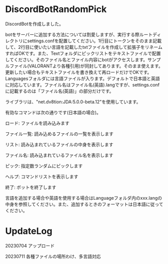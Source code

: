 # DiscordBotRandomPick

DiscordBotを作成しました。

botをサーバーに追加する方法については割愛しますが、実行する際ルートディレクトリにsettings.confを配置してください。1行目にトークンをそのまま記載して、2行目に使いたい言語を記載したtxtファイルを作成して拡張子をリネームすればOKです。また、Textフォルダにピックリストをテキストファイルで配置してください。そのファイル名とファイル内容にbotがアクセスします。サンプルファイル(VALORANTより各種引用)が同封してあります。そのまま使えます。更新したい場合もテキストファイルを書き換えて再ロードだけでOKです。Languagesフォルダには言語ファイルが入ります。デフォルトで日本語と英語に対応しています。ファイル名はファイル名(英語).langですが、settings.confに記載するのは「ファイル名(英語)」の部分だけです。

ライブラリは、"net.dv8tion:JDA:5.0.0-beta.12"を使用しています。

有効なコマンドは次の通りです(日本語の場合)。

ロード: ファイルを読み込みます

ファイル一覧: 読み込めるファイルの一覧を表示します

リスト: 読み込まれているファイルの中身を表示します

ファイル名: 読み込まれているファイル名を表示します

ピック: 指定数ランダムにピックします

ヘルプ: コマンドリストを表示します

終了: ボットを終了します

言語を追加する場合や英語を使用する場合はLanguageフォルダ内のxxx.langの中身を参照してください。また、追加するときのフォーマットは日本語に従ってください。

# UpdateLog
20230704 アップロード

20230711 各種ファイルの場所わけ、多言語対応
